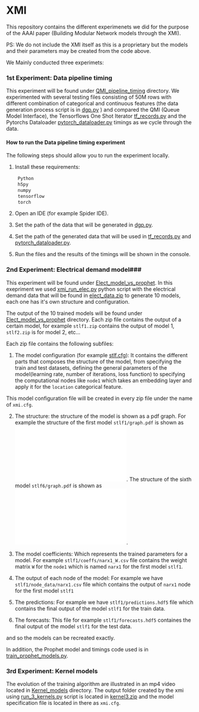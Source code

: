# XMI #

This repository contains the different experimenets we did for the purpose of the AAAI paper (Building Modular Network models through the XMI). 

PS: We do not include the XMI itself as this is a proprietary but the models and their parameters may be created from the code above.

We Mainly conducted three experimets:

### 1st Experiment: Data pipeline timing ###
This experiment will be found under [QMI_pipeline_timing](QMI_pipeline_timing) directory. 
We experimented with several testing files consisting of 50M rows with different combination of categorical and continuous features (the data generation process script is in [dgp.py](QMI_pipeline_timing/dgp.py) ) and compared the QMI (Queue Model Interface), the Tensorflows One Shot Iterator [tf_records.py](QMI_pipeline_timing/tf_records.py) and the Pytorchs Dataloader [pytorch_dataloader.py](QMI_pipeline_timing/pytorch_dataloader.py) timings as we cycle through the data.

#### How to run the Data pipeline timing experiment ####

The following steps should allow you to run the experiment locally.

1. Install these requirements:

        Python
        h5py
        numpy
        tensorflow
        torch

2. Open an IDE (for example Spider IDE).

3. Set the path of the data that will be generated in [dgp.py](QMI_pipeline_timing/dgp.py).

4. Set the path of the generated data that will be used in [tf_records.py](QMI_pipeline_timing/tf_records.py) and [pytorch_dataloader.py](QMI_pipeline_timing/pytorch_dataloader.py).

5. Run the files and the results of the timings will be shown in the console.

### 2nd Experiment: Electrical demand model###

This experiment will be found under [Elect_model_vs_prophet](Elect_model_vs_prophet). In this exepriment we used  [xmi_run_elec.py](Elect_model_vs_prophet/xmi_run_elec.py) python script with the electrical demand data that will be found in  [elect_data.zip](Elect_model_vs_prophet/elect_data.zip) to generate 10 models, each one has it's own structure and configuration.

The output of the 10 trained models will be found under [Elect_model_vs_prophet](Elect_model_vs_prophet) directory.  Each zip file contains the output of a certain model, for example `stlf1.zip` contains the output of model 1, `stlf2.zip` is for model 2, etc... 

Each zip file contains the following subfiles:

1. The model configuration (for example [stlf.cfg](Elect_model_vs_prophet/stlf.cfg)): It contains the different parts that composes the structure of the model, from specifying the train and test datasets, defining the general parameters of the model(learning rate, number of iterations, loss function) to specifying the computational nodes like `node1` which takes an embedding layer and apply it for the `location` categorical feature. 

This model configuration file will be created in every zip file under the name of `xmi.cfg`.

2. The structure: the structure of the model is shown as a pdf graph. For example the structure of the first model `stlf1/graph.pdf` is shown as ![stlf1](Elect_model_vs_prophet/plots/stlf1.pdf). The structure of the sixth model `stlf6/graph.pdf` is shown as ![stlf6](Elect_model_vs_prophet/plots/stlf6.pdf).

2. The model coefficients: Which represents the trained parameters for a model. For example `stlf1/coeffs/narx1_W.csv` file contains the weight matrix `W` for the `node1` which is named `narx1` for the first model `stlf1`.

4. The output of each node of the model: For example we have `stlf1/node_data/narx1.csv` file which contains the output of `narx1` node for the first model `stlf1`

5. The predictions: For example we  have `stlf1/predictions.hdf5` file which contains the final output of the model `stlf1` for the train data.

6. The forecasts: This file for example `stlf1/forecasts.hdf5` containes the final output of the model `stlf1` for the test data.

and so the models can be recreated exactly. 

In addition, the Prophet model and timings code used is in [train_prophet_models.py](Elect_model_vs_prophet/train_prophet_models.py).

### 3rd Experiment: Kernel models ###

The evolution of the training algorithm are illustrated in an mp4 video located in [Kernel_models](Kernel_models) directory. The output folder created by the xmi using [run_3_kernels.py](Kernel_models/run_3_kernels.py) script  is located in  [kernel3.zip](Kernel_models/kernel3.zip) and the model specification file is located in there as `xmi.cfg`.
